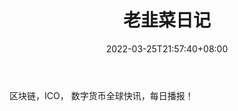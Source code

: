 ﻿---
weight: 
title: "老韭菜日记"
description: "区块链，ICO， 数字货币全球快讯，每日播报！"
date: 2022-03-25T21:57:40+08:00
lastmod: 2022-03-25T16:45:40+08:00
draft: false
authors: ["Metabd"]
featuredImage: "laojiucairiji.jpg"
link: ""
tags: ["微信公众号","老韭菜日记"]
categories: ["navigation"]
navigation: ["微信公众号"]
lightgallery: true
toc: true
pinned: false
recommend: false
recommend1: false
---
区块链，ICO， 数字货币全球快讯，每日播报！
